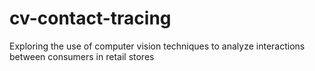 # cv-contact-tracing
Exploring the use of computer vision techniques to analyze interactions between consumers in retail stores
